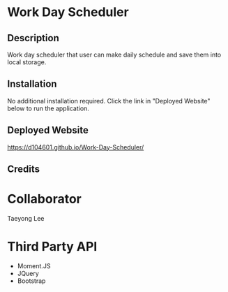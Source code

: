 # Work Day Scheduler

## Description

Work day scheduler that user can make daily schedule and save them into local storage.

## Installation

No additional installation required. Click the link in "Deployed Website" below to run the application.

## Deployed Website
https://d104601.github.io/Work-Day-Scheduler/

## Credits
# Collaborator
Taeyong Lee 
# Third Party API
* Moment.JS
* JQuery
* Bootstrap